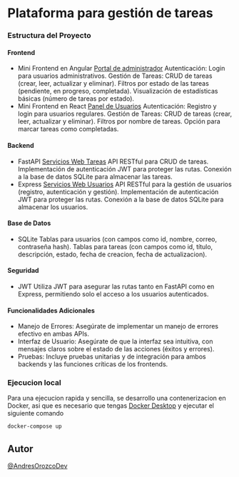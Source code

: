 # Plataforma para gestión de tareas

### Estructura del Proyecto

#### Frontend

- Mini Frontend en Angular [Portal de administrador](https://incomparable-gumdrop-472cf6.netlify.app/)
    Autenticación: Login para usuarios administrativos.
    Gestión de Tareas: CRUD de tareas (crear, leer, actualizar y eliminar).
    Filtros por estado de las tareas (pendiente, en progreso, completada).
    Visualización de estadísticas básicas (número de tareas por estado).
- Mini Frontend en React [Panel de Usuarios](https://chimerical-licorice-644a23.netlify.app/)
    Autenticación: Registro y login para usuarios regulares.
    Gestión de Tareas: CRUD de tareas (crear, leer, actualizar y eliminar).
    Filtros por nombre de tareas.
    Opción para marcar tareas como completadas.

#### Backend

- FastAPI [Servicios Web Tareas](https://fullstack-angular-react-fastapi-express.onrender.com/docs)
    API RESTful para CRUD de tareas.
    Implementación de autenticación JWT para proteger las rutas.
    Conexión a la base de datos SQLite para almacenar las tareas.
- Express [Servicios Web Usuarios](https://fullstack-angular-react-fastapi-express-1.onrender.com/docs/)
    API RESTful para la gestión de usuarios (registro, autenticación y gestión).
    Implementación de autenticación JWT para proteger las rutas.
    Conexión a la base de datos SQLite para almacenar los usuarios.

#### Base de Datos

- SQLite
    Tablas para usuarios (con campos como id, nombre, correo, contraseña hash).
    Tablas para tareas (con campos como id, título, descripción, estado, fecha de creacion, fecha de actualizacion).

#### Seguridad

- JWT
    Utiliza JWT para asegurar las rutas tanto en FastAPI como en Express, permitiendo solo el acceso a los usuarios autenticados.

#### Funcionalidades Adicionales

- Manejo de Errores: Asegúrate de implementar un manejo de errores efectivo en ambas APIs.
- Interfaz de Usuario: Asegúrate de que la interfaz sea intuitiva, con mensajes claros sobre el estado de las acciones (éxitos y errores).
- Pruebas: Incluye pruebas unitarias y de integración para ambos backends y las funciones críticas de los frontends.

### Ejecucion local

Para una ejecucion rapida y sencilla, se desarrollo una contenerizacion en Docker, asi que es necesario que tengas [Docker Desktop](https://www.docker.com/products/docker-desktop/) y ejecutar el siguiente comando

```bash
docker-compose up
```

## Autor

[@AndresOrozcoDev](https://github.com/AndresOrozcoDev)